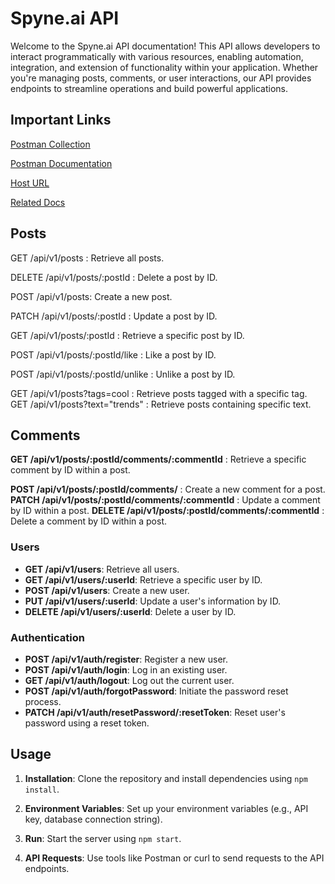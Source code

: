 # Spyne.ai API

Welcome to the Spyne.ai API documentation! This API allows developers to interact programmatically with various resources, enabling automation, integration, and extension of functionality within your application. Whether you're managing posts, comments, or user interactions, our API provides endpoints to streamline operations and build powerful applications.

## Important Links
[Postman Collection](https://www.postman.com/spyneai-1341/workspace/krushna/environment/31753081-df3d5210-7be3-4d35-870a-957c5b72d4de?action=share&creator=31753081&active-environment=31753081-df3d5210-7be3-4d35-870a-957c5b72d4de)    

[Postman Documentation](https://documenter.getpostman.com/view/31753081/2sA3XPDNhq)

[Host URL](https://spyne-ai.onrender.com)

[Related Docs](https://drive.google.com/drive/folders/1nbvD_blgV_eYzlopST3lrHdgRGu3TXNN?usp=sharing)




## Posts
GET /api/v1/posts : Retrieve all posts.

DELETE /api/v1/posts/:postId : Delete a post by ID.

POST /api/v1/posts: Create a new post.

PATCH /api/v1/posts/:postId : Update a post by ID.

GET /api/v1/posts/:postId : Retrieve a specific post by ID.

POST /api/v1/posts/:postId/like : Like a post by ID.

POST /api/v1/posts/:postId/unlike : Unlike a post by ID.

GET /api/v1/posts?tags=cool : Retrieve posts tagged with a specific tag.
GET /api/v1/posts?text="trends" : Retrieve posts containing specific text.

## Comments

**GET /api/v1/posts/:postId/comments/:commentId** : Retrieve a specific comment by ID within a post.

**POST /api/v1/posts/:postId/comments/** : Create a new comment for a post.
**PATCH /api/v1/posts/:postId/comments/:commentId** : Update a comment by ID within a post.
**DELETE /api/v1/posts/:postId/comments/:commentId**  : Delete a comment by ID within a post.

### Users

- **GET /api/v1/users**: Retrieve all users.
- **GET /api/v1/users/:userId**: Retrieve a specific user by ID.
- **POST /api/v1/users**: Create a new user.
- **PUT /api/v1/users/:userId**: Update a user's information by ID.
- **DELETE /api/v1/users/:userId**: Delete a user by ID.

### Authentication

- **POST /api/v1/auth/register**: Register a new user.
- **POST /api/v1/auth/login**: Log in an existing user.
- **GET /api/v1/auth/logout**: Log out the current user.
- **POST /api/v1/auth/forgotPassword**: Initiate the password reset process.
- **PATCH /api/v1/auth/resetPassword/:resetToken**: Reset user's password using a reset token.

## Usage

1. **Installation**: Clone the repository and install dependencies using `npm install`.

2. **Environment Variables**: Set up your environment variables (e.g., API key, database connection string).

3. **Run**: Start the server using `npm start`.

4. **API Requests**: Use tools like Postman or curl to send requests to the API endpoints.



